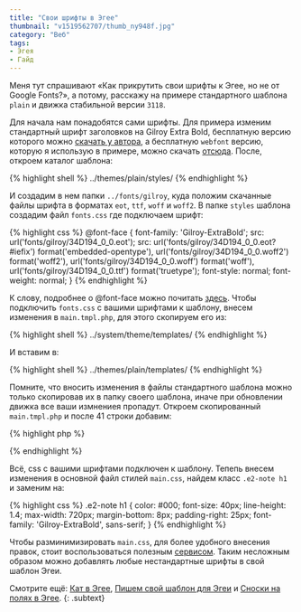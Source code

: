 ```yaml
---
title: "Свои шрифты в Эгее"
thumbnail: "v1519562707/thumb_ny948f.jpg"
category: "Веб"
tags:
- Эгея
- Гайд
---
```


Меня тут спрашивают «Как прикрутить свои шрифты к Эгее, но не от Google Fonts?», а потому, расскажу на примере стандартного шаблона `plain` и движка стабильной версии `3118`.

<!-- more -->

Для начала нам понадобятся сами шрифты. Для примера изменим стандартный шрифт заголовков на Gilroy Extra Bold, бесплатную версию которого можно [скачать у автора][1], а бесплатную `webfont` версию, которую я использую в примере, можно скачать [отсюда][2]. После, откроем каталог шаблона:

{% highlight shell %}
../themes/plain/styles/
{% endhighlight %}

И создадим в нем папки `../fonts/gilroy`, куда положим скачанные файлы шрифта в форматах `eot`, `ttf`, `woff` и `woff2`. В папке `styles` шаблона создадим файл `fonts.css` где подключаем шрифт:

{% highlight css %}
@font-face {
    font-family: 'Gilroy-ExtraBold';
    src: url('fonts/gilroy/34D194_0_0.eot');
    src: url('fonts/gilroy/34D194_0_0.eot?#iefix') format('embedded-opentype'),
         url('fonts/gilroy/34D194_0_0.woff2') format('woff2'),
         url('fonts/gilroy/34D194_0_0.woff') format('woff'),
         url('fonts/gilroy/34D194_0_0.ttf') format('truetype');
    font-style: normal;
    font-weight: normal;
}
{% endhighlight %}

К слову, подробнее о @font-face можно почитать [здесь][3]. Чтобы подключить `fonts.css` с вашими шрифтами к шаблону, внесем изменения в `main.tmpl.php`, для этого скопируем его из:

{% highlight shell %}
../system/theme/templates/
{% endhighlight %}

И вставим в:

{% highlight shell %}
../themes/plain/templates/
{% endhighlight %}

Помните, что вносить изменения в файлы стандартного шаблона можно только скопировав их в папку своего шаблона, иначе при обновлении движка все ваши измнениея пропадут. Откроем скопированный `main.tmpl.php` и после 41 строки добавим:

{% highlight php %}
<?php _CSS ('fonts') ?>
{% endhighlight %}

Всё, css с вашими шрифтами подключен к шаблону. Тепепь внесем изменения в основной файл стилей `main.css`, найдем класс `.e2-note h1` и заменим на:

{% highlight css %}
.e2-note h1 {
    color: #000;
    font-size: 40px;
    line-height: 1.4;
    max-width: 720px;
    margin-bottom: 8px;
    padding-right: 25px;
    font-family: 'Gilroy-ExtraBold', sans-serif;
}
{% endhighlight %}

Чтобы разминимизировать `main.css`, для более удобного внесения правок, стоит воспользоваться полезным [сервисом][4]. Таким несложным образом можно добавлять любые нестандартные шрифты в свой шаблон Эгеи.

Смотрите ещё: [Кат в Эгее][5], [Пишем свой шаблон для Эгеи][6] и [Сноски на полях в Эгее][7].
{: .subtext}

[1]:	https://www.tinkov.info/gilroy.html
[2]:	https://www.myfonts.com/fonts/radomir-tinkov/gilroy/extra-bold/
[3]:	http://htmlbook.ru/css/font-face
[4]:	http://unminify.com/
[5]:	/blog/kat-v-egee
[6]:	/blog/pishem-svoy-shablon-dlya-egei/
[7]:    /blog/snoski-na-poljah-v-egee/